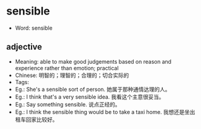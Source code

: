 # sensible

- Word: sensible

## adjective

- Meaning: able to make good judgements based on reason and experience rather than emotion; practical
- Chinese: 明智的；理智的；合理的；切合实际的
- Tags: 
- Eg.: She's a sensible sort of person. 她属于那种通情达理的人。
- Eg.: I think that's a very sensible idea. 我看这个主意很妥当。
- Eg.: Say something sensible. 说点正经的。
- Eg.: I think the sensible thing would be to take a taxi home. 我想还是坐出租车回家比较好。

